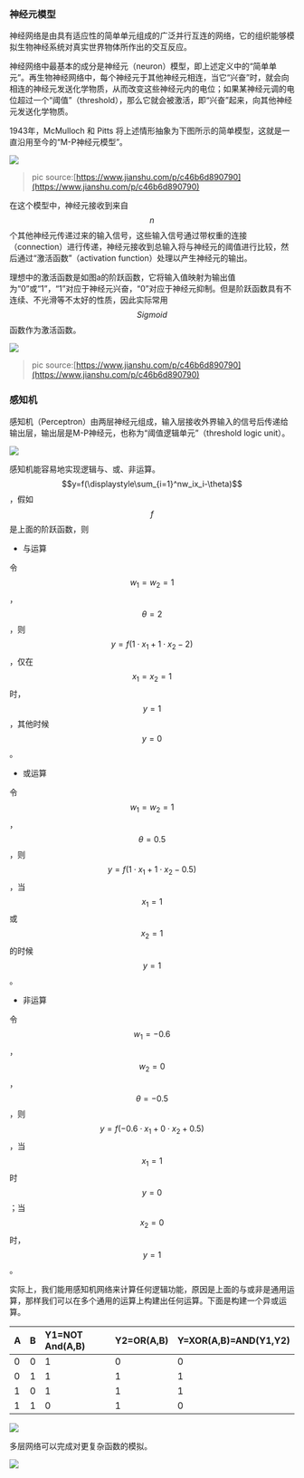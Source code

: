 ### 神经元模型

神经网络是由具有适应性的简单单元组成的广泛并行互连的网络，它的组织能够模拟生物神经系统对真实世界物体所作出的交互反应。

神经网络中最基本的成分是神经元（neuron）模型，即上述定义中的“简单单元”。再生物神经网络中，每个神经元于其他神经元相连，当它“兴奋”时，就会向相连的神经元发送化学物质，从而改变这些神经元内的电位；如果某神经元调的电位超过一个“阈值”（threshold），那么它就会被激活，即“兴奋”起来，向其他神经元发送化学物质。

1943年，McMulloch 和 Pitts 将上述情形抽象为下图所示的简单模型，这就是一直沿用至今的“M-P神经元模型”。

![](/assets/mp-neuron.png)

> pic source:[https://www.jianshu.com/p/c46b6d890790](https://www.jianshu.com/p/c46b6d890790)

在这个模型中，神经元接收到来自$$n$$个其他神经元传递过来的输入信号，这些输入信号通过带权重的连接（connection）进行传递，神经元接收到总输入将与神经元的阈值进行比较，然后通过“激活函数”（activation function）处理以产生神经元的输出。

理想中的激活函数是如图a的阶跃函数，它将输入值映射为输出值为“0”或“1”，“1”对应于神经元兴奋，“0”对应于神经元抑制。但是阶跃函数具有不连续、不光滑等不太好的性质，因此实际常用$$Sigmoid$$函数作为激活函数。

![](/assets/activation-function.png)

> pic source:[https://www.jianshu.com/p/c46b6d890790](https://www.jianshu.com/p/c46b6d890790)

### 感知机

感知机（Perceptron）由两层神经元组成，输入层接收外界输入的信号后传递给输出层，输出层是M-P神经元，也称为“阈值逻辑单元”（threshold logic unit）。

![](/assets/perceptron.png)

感知机能容易地实现逻辑与、或、非运算。$$y=f(\displaystyle\sum_{i=1}^nw_ix_i-\theta)$$，假如$$f$$是上面的阶跃函数，则

* 与运算

令$$w_1=w_2=1$$，$$\theta = 2$$，则$$y=f(1 \cdot  x_1 + 1\cdot x_2 -2)$$，仅在$$x_1=x_2=1$$时，$$y=1$$，其他时候$$y=0$$。

* 或运算

令$$w_1=w_2=1$$，$$\theta = 0.5$$，则 $$y=f(1 \cdot x_1 + 1 \cdot x_2 -0.5)$$，当$$x_1 =1 $$或$$x_2=1$$的时候$$y=1$$。

* 非运算

令$$w_1 = -0.6$$，$$w_2 = 0$$，$$\theta = -0.5$$，则$$y=f(-0.6 \cdot x_1 + 0 \cdot x_2 +0.5)$$，当$$x_1=1$$时$$y=0$$；当$$x_2=0$$时，$$y=1$$。

实际上，我们能用感知机网络来计算任何逻辑功能，原因是上面的与或非是通用运算，那样我们可以在多个通用的运算上构建出任何运算。下面是构建一个异或运算。

| A | B | Y1=NOT And\(A,B\) | Y2=OR\(A,B\) | Y=XOR\(A,B\)=AND\(Y1,Y2\) |
| :--- | :--- | :--- | :--- | :--- |
| 0 | 0 | 1 | 0 | 0 |
| 0 | 1 | 1 | 1 | 1 |
| 1 | 0 | 1 | 1 | 1 |
| 1 | 1 | 0 | 1 | 0 |

![](/assets/peception-xor.PNG)

多层网络可以完成对更复杂函数的模拟。

![](/assets/peception-xo2r.PNG)

